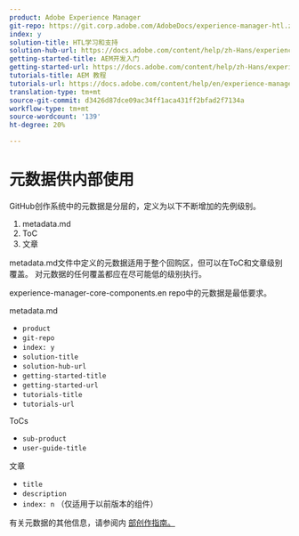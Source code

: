 ```yaml
---
product: Adobe Experience Manager
git-repo: https://git.corp.adobe.com/AdobeDocs/experience-manager-htl.zh-Hans
index: y
solution-title: HTL学习和支持
solution-hub-url: https://docs.adobe.com/content/help/zh-Hans/experience-manager-cloud-service/sites/home.html
getting-started-title: AEM开发入门
getting-started-url: https://docs.adobe.com/content/help/zh-Hans/experience-manager-cloud-service/core-concepts/home.html
tutorials-title: AEM 教程
tutorials-url: https://docs.adobe.com/content/help/en/experience-manager-learn/cloud-service/overview.html
translation-type: tm+mt
source-git-commit: d3426d87dce09ac34ff1aca431ff2bfad2f7134a
workflow-type: tm+mt
source-wordcount: '139'
ht-degree: 20%

---
```



# 元数据供内部使用

GitHub创作系统中的元数据是分层的，定义为以下不断增加的先例级别。

1. metadata.md
1. ToC
1. 文章

metadata.md文件中定义的元数据适用于整个回购区，但可以在ToC和文章级别覆盖。 对元数据的任何覆盖都应在尽可能低的级别执行。

experience-manager-core-components.en repo中的元数据是最低要求。

metadata.md

* `product`
* `git-repo`
* `index: y`
* `solution-title`
* `solution-hub-url`
* `getting-started-title`
* `getting-started-url`
* `tutorials-title`
* `tutorials-url`

ToCs

* `sub-product`
* `user-guide-title`

文章

* `title`
* `description`
* `index: n` （仅适用于以前版本的组件）

有关元数据的其他信息，请参阅内 [部创作指南。](https://docs.adobe.com/help/en/collaborative-doc-instructions/collaboration-guide/markdown/metadata.html#solution-metadata)
